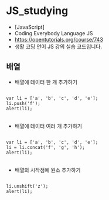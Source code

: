 # JS_studying
* [JavaScript]
* Coding Everybody Language JS
* https://opentutorials.org/course/743
* 생활 코딩 언어 JS 강의 실습 코드입니다.
## 배열
* 배열에 데이터 한 개 추가하기
<pre>
<code>
var li = ['a', 'b', 'c', 'd', 'e'];
li.push('f');
alert(li);
</code>
</pre>
* 배열에 데이터 여러 개 추가하기
<pre>
<code>
var li = ['a', 'b', 'c', 'd', 'e'];
li = li.concat('f', 'g', 'h');
alert(li);
</code>
</pre>
* 배열의 시작점에 원소 추가하기
<pre>
<code>
li.unshift('z');
alert(li);
</code>
</pre>
